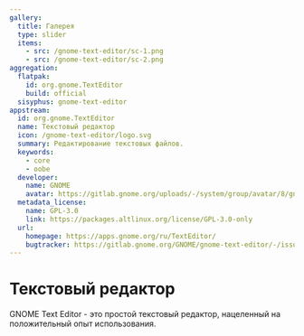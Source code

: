 ```yaml
---
gallery:
  title: Галерея
  type: slider
  items:
    - src: /gnome-text-editor/sc-1.png
    - src: /gnome-text-editor/sc-2.png
aggregation:
  flatpak:
    id: org.gnome.TextEditor
    build: official
  sisyphus: gnome-text-editor
appstream:
  id: org.gnome.TextEditor
  name: Текстовый редактор
  icon: /gnome-text-editor/logo.svg
  summary: Редактирование текстовых файлов.
  keywords:
    - core
    - oobe
  developer:
    name: GNOME
    avatar: https://gitlab.gnome.org/uploads/-/system/group/avatar/8/gnomelogo.png?width=48
  metadata_license:
    name: GPL-3.0
    link: https://packages.altlinux.org/license/GPL-3.0-only
  url:
    homepage: https://apps.gnome.org/ru/TextEditor/
    bugtracker: https://gitlab.gnome.org/GNOME/gnome-text-editor/-/issues
---
```


# Текстовый редактор

GNOME Text Editor - это простой текстовый редактор, нацеленный на положительный опыт использования.
<AGWGallery />

<!--@include: @apps/_parts/install/content-repo.md-->
<!--@include: @apps/_parts/install/content-flatpak.md-->
